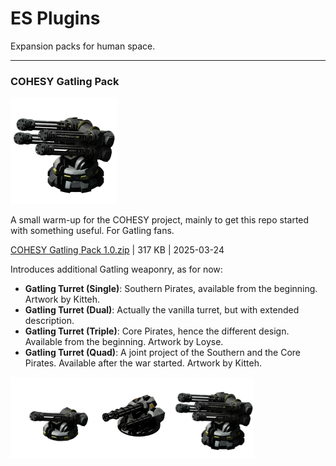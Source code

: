 # **ES Plugins**
Expansion packs for human space.

---

### COHESY Gatling Pack

<img src="src/COHESY Gatling Pack/icon@x2.png" height="170">

A small warm-up for the COHESY project, mainly to get this repo started with something useful. For Gatling fans.

[COHESY Gatling Pack 1.0.zip](https://github.com/LixiChronikouOriou/ES-plugins/raw/refs/heads/main/release/COHESY%20Gatling%20Pack%201.0.zip) | 317 KB | 2025-03-24

Introduces additional Gatling weaponry, as for now:
- **Gatling Turret (Single)**: Southern Pirates, available from the beginning. Artwork by Kitteh.
- **Gatling Turret (Dual)**: Actually the vanilla turret, but with extended description.
- **Gatling Turret (Triple)**: Core Pirates, hence the different design. Available from the beginning. Artwork by Loyse.
- **Gatling Turret (Quad)**: A joint project of the Southern and the Core Pirates. Available after the war started. Artwork by Kitteh.

<img src='src/COHESY Gatling Pack/images/outfit/turret_gatling_single.png' width='130'><img src='src/COHESY Gatling Pack/images/outfit/turret_gatling_triple.png' width='130'><img src='src/COHESY Gatling Pack/images/outfit/turret_gatling_quad.png' width='130'>
